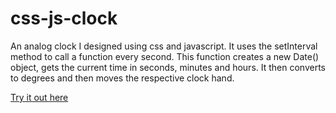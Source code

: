# css-js-clock
An analog clock I designed using css and javascript.
It uses the setInterval method to call a function every second. This function creates a new Date() object, gets the current time in seconds, minutes and hours. It then converts to degrees and then moves the respective clock hand.

[Try it out here](https://632777f85ddea77761b61799--admirable-sherbet-38f71d.netlify.app/)
